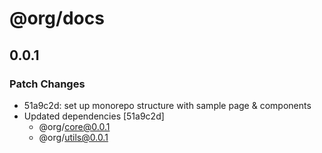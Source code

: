 # @org/docs

## 0.0.1

### Patch Changes

- 51a9c2d: set up monorepo structure with sample page & components
- Updated dependencies [51a9c2d]
  - @org/core@0.0.1
  - @org/utils@0.0.1

